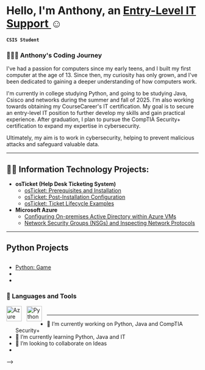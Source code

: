 

<h1>Hello, I'm Anthony, an <a href="https://www.linkedin.com/in/anthony-rodr%C3%ADguez-pacheco-104728339/">Entry-Level IT Support </a>☺</h1>

**`CSIS Student`** 
 <h3>👨🏽‍💻 Anthony's Coding Journey</h3>
I've had a passion for computers since my early teens, and I built my first computer at the age of 13. Since then, my curiosity has only grown, and I've been dedicated to gaining a deeper understanding of how computers work.

I'm currently in college studying Python, and going to be studying Java, Csisco and networks during the summer and fall of 2025. I'm also working towards obtaining my CourseCareer's IT certification. My goal is to secure an entry-level IT position to further develop my skills and gain practical experience. After graduation, I plan to pursue the CompTIA Security+ certification to expand my expertise in cybersecurity.

Ultimately, my aim is to work in cybersecurity, helping to prevent malicious attacks and safeguard valuable data.
 
---

<h2>👨‍💻 Information Technology Projects:</h2>

- <b>osTicket (Help Desk Ticketing System)</b>
  - [osTicket: Prerequisites and Installation](https://github.com/AnthonyRodriguez-P147/OsTicket-Prereq)
  - [osTicket: Post-Installation Configuration](https://github.com/AnthonyRodriguez-P147/osTicket-Post-Installation.git)
  - [osTicket: Ticket Lifecycle Examples](https://github.com/AnthonyRodriguez-P147/osTicket-Ticket-examples)
- <b>Microsoft Azure</b>
  - [Configuring On-premises Active Directory within Azure VMs](https://github.com/joshmadakorcc/configure-ad)
  - [Network Security Groups (NSGs) and Inspecting Network Protocols](https://github.com/joshmadakorcc/azure-network-protocols)
---
 ### <h2>Python Projects<h2>
  - [Python: Game](https://github.com/AnthonyRodriguez-P147/Game.git)
  -
  -
  
### 🧰 Languages and Tools
<img align="left" alt="Azure" width="40px" style="padding-right:10px;" src="https://cdn.jsdelivr.net/gh/devicons/devicon@latest/icons/azure/azure-original.svg" />           
<img align="left" alt="Python" width="40px" style="padding-right:10px;" src="https://cdn.jsdelivr.net/gh/devicons/devicon/icons/python/python-plain.svg" /> 

#

---
- 🔭 I’m currently working on Python, Java and CompTIA Security+ 
- 🌱 I’m currently learning Python, Java and IT
- 👯 I’m looking to collaborate on Ideas
-
-->
#
<!--
<details>
 <summary><h3>👨‍💻 Anthony's Coding Journey</h3></summary>
I've had a passion for computers since my early teens, and I built my first computer at the age of 13. Since then, my curiosity has only grown, and I've been dedicated to gaining a deeper understanding of how computers work.

I'm currently in college studying Python, and goig to be studying Java, Csisco and networks during the summer and fall of 2025. I'm also working towards obtaining my CourseCareer's IT certification. My goal is to secure an entry-level IT position to further develop my skills and gain practical experience. After graduation, I plan to pursue the CompTIA Security+ certification to expand my expertise in cybersecurity.

Ultimately, my aim is to work in cybersecurity, helping to prevent malicious attacks and safeguard valuable data.
 -->

